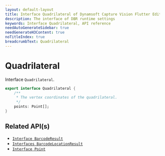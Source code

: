 ```yaml
---
layout: default-layout
title: Interface Quadrilateral of Dynamsoft Capture Vision Flutter Edition
description: The interface of DBR runtime settings
keywords: Interface Quadrilateral, API reference
needAutoGenerateSidebar: true
needGenerateH3Content: true
noTitleIndex: true
breadcrumbText: Quadrilateral
---
```


# Quadrilateral

Interface `Quadrilateral`.

```dart
export interface Quadrilateral {
    /**
     * The vertex coordinates of the quadrilateral.
     */
    points: Point[];
}
```

## Related API(s)

- [`Interface BarcodeResult`](interface-barcode-result.md)
- [`Interfaces BarcodeLocationResult`](interface-barcode-location-result.md)
- [`Interface Point`](interface-point.md)
